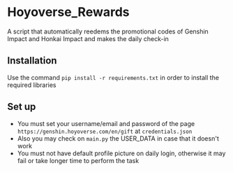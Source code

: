 # Hoyoverse_Rewards
A script that automatically reedems the promotional codes of Genshin Impact and Honkai Impact and makes the daily check-in


## Installation
Use the command `pip install -r requirements.txt` in order to install the required libraries

## Set up
- You must set your username/email and password of the page `https://genshin.hoyoverse.com/en/gift` at `credentials.json` 
- Also you may check on `main.py` the USER_DATA in case that it doesn't work
- You must not have default profile picture on daily login, otherwise it may fail or take longer time to perform the task
